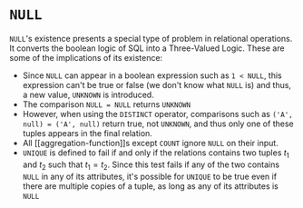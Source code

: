 # `NULL`
`NULL`'s existence presents a special type of problem in relational operations. It converts the boolean logic of SQL into a Three-Valued Logic. These are some of the implications of its existence:

* Since `NULL` can appear in a boolean expression such as `1 < NULL`, this expression can't be true or false (we don't know what `NULL` is) and thus, a new value, `UNKNOWN` is introduced.
* The comparison `NULL = NULL` returns `UNKNOWN`
* However, when using the `DISTINCT` operator, comparisons such as `('A', null) = ('A', null)` return true, not `UNKNOWN`, and thus only one of these tuples appears in the final relation.
* All [[aggregation-function]]s except `COUNT` ignore `NULL` on their input.
* `UNIQUE` is defined to fail if and only if the relations contains two tuples $t_1$ and $t_2$ such that $t_1 = t_2$. Since this test fails if any of the two contains `NULL` in any of its attributes, it's possible for `UNIQUE` to be true even if there are multiple copies of a tuple, as long as any of its attributes is `NULL`
